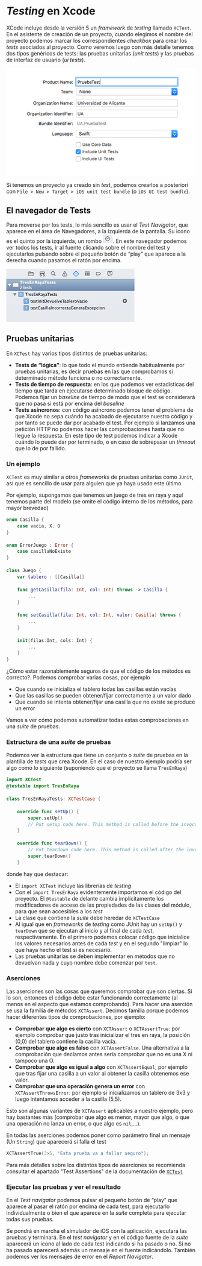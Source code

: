 # *Testing* en Xcode

XCode incluye desde la versión 5 un *framework* de *testing* llamado `XCTest`. En el asistente de creación de un proyecto, cuando elegimos el nombre del proyecto podemos marcar los correspondientes *checkbox* para crear los *tests* asociados al proyecto. Como veremos luego con más detalle tenemos dos tipos genéricos de tests: las pruebas unitarias (*unit tests*) y las pruebas de interfaz de usuario (*ui tests*).

![](images/asistente.png)

Si tenemos un proyecto ya creado sin *test*, podemos crearlos a posteriori con `File > New > Target > iOS unit test bundle` (o `iOS UI test bundle`).

## El navegador de Tests

Para moverse por los tests, lo más sencillo es usar el *Test Navigator*, que aparece en el área de Navegadores, a la izquierda de la pantalla. Su icono es el quinto por la izquierda, un rombo ![](images/rombo_navigator.png). En este navegador podemos ver todos los tests, ir al fuente clicando sobre el nombre del test y ejecutarlos pulsando sobre el pequeño botón de “play” que aparece a la derecha cuando pasamos el ratón por encima.

![](images/test_navigator.png)

## Pruebas unitarias

En `XCTest` hay varios tipos distintos de pruebas unitarias:

- **Tests de “lógica”**: lo que todo el mundo entiende habitualmente por pruebas unitarias, es decir pruebas en las que comprobamos si determinado método funciona o no correctamente.
- **Tests de tiempo de respuesta**: en los que podemos ver estadísticas del tiempo que tarda en ejecutarse determinado bloque de código. Podemos fijar un *baseline* de tiempo de modo que el test se considerará que no pasa si está por encima del *baseline*
- **Tests asíncronos**: con código asíncrono podemos tener el problema de que Xcode no sepa cuándo ha acabado de ejecutarse nuestro código y por tanto se puede dar por acabado el test. Por ejemplo si lanzamos una petición HTTP no podemos hacer las comprobaciones hasta que no llegue la respuesta. En este tipo de test podemos indicar a Xcode cuándo lo puede dar por terminado, o en caso de sobrepasar un *timeout* que lo de por fallido.

### Un ejemplo

`XCTest` es muy similar a otros *frameworks* de pruebas unitarias como `JUnit`, así que es sencillo de usar para alguien que ya haya usado este último

Por ejemplo, supongamos que tenemos un juego de tres en raya y aquí tenemos parte del modelo (se omite el código interno de los métodos, para mayor brevedad)

```swift
enum Casilla {
    case vacia, X, O
}

enum ErrorJuego : Error {
    case casillaNoExiste
}

class Juego {
    var tablero : [[Casilla]]
    
    func getCasilla(fila: Int, col: Int) throws -> Casilla {
        ...
    }
    
    func setCasilla(fila: Int, col: Int, valor: Casilla) throws {
        ...
    }
    
    init(filas:Int, cols: Int) {
        ...
    }   
}
```

¿Cómo estar razonablemente seguros de que el código de los métodos es correcto?. Podemos comprobar varias cosas, por ejemplo

- Que cuando se inicializa el tablero todas las casillas están vacías
- Que las casillas se pueden obtener/fijar correctamente a un valor dado
- Que cuando se intenta obtener/fijar una casilla que no existe se produce un error

Vamos a ver cómo podemos automatizar todas estas comprobaciones en una *suite* de pruebas.

### Estructura de una *suite* de pruebas

Podemos ver la estructura que tiene un conjunto o *suite* de pruebas en la plantilla de *tests* que crea Xcode. En el caso de nuestro ejemplo podría ser algo como lo siguiente (suponiendo que el proyecto se llama `TresEnRaya`)

```swift
import XCTest
@testable import TresEnRaya

class TresEnRayaTests: XCTestCase {
    
    override func setUp() {
        super.setUp()
        // Put setup code here. This method is called before the invocation of each test method in the class.
    }
    
    override func tearDown() {
        // Put teardown code here. This method is called after the invocation of each test method in the class.
        super.tearDown()
    }
```

donde hay que destacar:

- El `import XCTest` incluye las librerías de *testing*
- Con el `import TresEnRaya` evidentemente importamos el código del proyecto. El `@testable` de delante cambia implícitamente los modificadores de acceso de las propiedades de las clases del módulo, para que sean accesibles a los *test*
- La clase que contiene la *suite* debe heredar de `XCTestCase`
- Al igual que en *frameworks* de *testing* como JUnit hay un `setUp()` y `tearDown` que se ejecutan al inicio y al final de cada *test*, respectivamente. En el primero podemos colocar código que inicialice los valores necesarios antes de cada *test* y en el segundo "limpiar" lo que haya hecho el test si es necesario.
- Las pruebas unitarias se deben implementar en métodos que no devuelvan nada y cuyo nombre debe comenzar por `test`. 
    

### Aserciones

Las aserciones son las cosas que queremos comprobar que son ciertas. Si lo son, entonces el código debe estar funcionando correctamente (al menos en el aspecto que estamos comprobando). Para hacer una aserción se usa la familia de métodos `XCTAssert`. Decimos familia porque podemos hacer diferentes tipos de comprobaciones, por ejemplo:

-  **Comprobar que algo es cierto** con `XCTAssert` o `XCTAssertTrue`: por ejemplo comprobar que justo tras inicializar el tres en raya, la posición (0,0) del tablero contiene la casilla vacía.
-  **Comprobar que algo es falso** con `XCTAssertFalse`. Una alternativa a la comprobación que decíamos antes sería comprobar que no es una X ni tampoco una O.
-  **Comprobar que algo es igual a algo** con `XCTAssertEqual`, por ejemplo que tras fijar una casilla a un valor al obtener la casilla obtenemos ese valor. 
-  **Comprobar que una operación genera un error** con `XCTAssertThrowsError`: por ejemplo si inicializamos un tablero de 3x3 y luego intentamos acceder a la casilla (5,5).

Esto son algunas variantes de `XCTAssert` aplicables a nuestro ejemplo, pero hay bastantes más (comprobar que algo es menor, mayor que algo, o que una operación no lanza un error, o que algo es `nil`,...).

En todas las aserciones podemos poner como parámetro final un mensaje (Un `String`) que aparecerá si falla el test

```swift
XCTAssertTrue(3>5, "Esta prueba va a fallar seguro");
```

Para más detalles sobre los distintos tipos de aserciones se recomienda consultar el apartado "Test Assertions" de la documentación de [`XCTest`](https://developer.apple.com/documentation/xctest)

### Ejecutar las pruebas y ver el resultado

En el *Test navigator* podemos pulsar el pequeño botón de “play” que aparece al pasar el ratón por encima de cada test, para ejecutarlo individualmente o bien el que aparece en la *suite* completa para ejecutar todas sus pruebas.

Se pondrá en marcha el simulador de iOS con la aplicación, ejecutará las pruebas y terminará. En el *test navigator* y en el código fuente de la *suite* aparecerá un icono al lado de cada test indicando si ha pasado o no. Si no ha pasado aparecerá además un mensaje en el fuente indicándolo. También podemos ver los mensajes de error en el *Report Navigator*.
